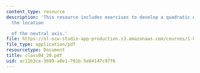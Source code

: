 ```yaml
---
content_type: resource
description: 'This resource includes exercises to develop a quadratic equation for
  the location

  of the neutral axis.'
file: https://ol-ocw-studio-app-production.s3.amazonaws.com/courses/1-050-solid-mechanics-fall-2004/ac11b3ce3699a8e1701b5e64147c97f6_class04_20.pdf
file_type: application/pdf
resourcetype: Document
title: class04_20.pdf
uid: ac11b3ce-3699-a8e1-701b-5e64147c97f6
---
```

